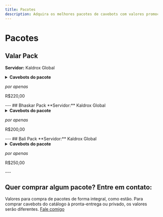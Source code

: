 ```yaml
---
title: Pacotes
description: Adquira os melhores pacotes de cavebots com valores promocionais para os servidores parceiros do JOB Scripts.
---
```

# Pacotes
## Valar Pack
**Servidor:** Kaldrox Global

<details>
<summary><strong>Cavebots do pacote</strong></summary>
1. Valar Afflicted Strider, Blemished Spawn & Eyeless Devourer
2. Valar Bashmu & Juvenile Bashmu
3. Valar Boar Man, Carnivostrich, Crape Man, Harpy, Liodile & Rhindeer
4. Valar Breach Brood, Dread Intruder, Reality Reaver & Sparkion
5. Valar Cobras
6. Valar Crazeds & Arachnophobica
7. Valar Devourer, Glooth Golem, Metal Gargoyle & Rot Elemental
8. Valar Diremaw & Deepworm
9. Valar Dragolisk, Mega Dragon & Wardragon
10. Valar Exotics
11. Valar Falcon Knight & Falcon Paladin
12. Valar Feral Sphinx, Goannas, Manticore & Werelions
13. Valar Flimsy Lost Soul, Mean Lost Soul & Freakish Lost Soul
14. Valar Lumbering & Spiky Carnivor
15. Valar Minotaurs
16. Valar Rustheap Golem & Metal Gargoyle
17. Valar Sight Of Surrender
18. Valar Spectres & Arachnophobica
19. Valar Sphinx, Lamassu, Girtablilu Warrior & Crypt Warden
20. Valar The Secret Library
21. Valar Usurpers
22. Valar True Asuras & Hellhound
23. Valar Vexclaw, Grimeleech & Hellflayer
24. Valar Waspoid, Spidris Elite, Spitter, Crawler, Spidris, Hive Overseer & Kollos
25. Valar Wereboar, Werebadger, Werebear & Werewolf
26. Valar Werehyaena Shaman & Werehyaena
</details>

*por apenas*
<p style={{ fontSize: '2.5rem', fontWeight: 'bold', color: 'var(--ifm-color-primary)', fontFamily: 'var(--ifm-font-family-base)' }}>
R$220,00
</p>
---
## Bhaskar Pack
**Servidor:** Kaldrox Global

<details>
<summary><strong>Cavebots do pacote</strong></summary>
1. Bhaskar Asura
2. Bhaskar Black Warlock
3. Bhaskar Dark Torturer Lost Soul Destroyer S
4. Bhaskar Defiler Western Wyrm S
5. Bhaskar Dragon Lord NW
6. Bhaskar Draken North
7. Bhaskar Frost Dragon Terrorsleep
8. Bhaskar Fury Defiler Infernalist e Outros
9. Bhaskar Fury Dragon Lord Princess
10. Bhaskar Fury of Venom Medusa Sub W
11. Bhaskar Fury Of Venom W
12. Bhaskar Fury Sub-Solo SE
13. Bhaskar Grim Reaper Dark Torturer S
14. Bhaskar Grim Reaper Lost Soul Choking Fear
15. Bhaskar Medusa Hydra Serpent W
16. Bhaskar Nefilim Cyclops Princess Behemoth
17. Bhaskar Phantasm North
18. Bhaskar Roshamuul Monsters
19. Bhaskar Western Behemoth S
20. Bhaskar Western Princess Village
21. Bhaskar Western Undead Princess S
</details>

*por apenas*
<p style={{ fontSize: '2.5rem', fontWeight: 'bold', color: 'var(--ifm-color-primary)', fontFamily: 'var(--ifm-font-family-base)' }}>
R$200,00
</p>
---
## Bali Pack
**Servidor:** Kaldrox Global

<details>
<summary><strong>Cavebots do pacote</strong></summary>
1. Bali Cyclops Wooly Zahrain
2. Bali Dark Asura Zahrain
3. Bali Dragon Lord
4. Bali Draken Zahrain
5. Bali Elf Black Gaard S
6. Bali Elf Black Gaard W
7. Bali Fury
8. Bali Fury Gaard W
9. Bali Fury of Venom
10. Bali Fury of Venom Zahrain S
11. Bali Fury of Venom Zahrain Sub S
12. Bali Golden Asura Zahrain
13. Bali Golden Warrior Zahrain N
14. Bali Golden Warrior Zahrain NW
15. Bali Grim Reaper Dark Torturer Spectre Zahrain
16. Bali Hellhound Sub-solo Castle
17. Bali Hydra N
18. Bali Infernalist, Dark Torturer e Grim Reaper Gaard W
19. Bali Juggernaut
20. Bali Medusa Serpent Spawn Hydra Zahrain
21. Bali Nefilim Gaard W
22. Bali Phantasm Gaard
23. Bali Roshamuul Monsters Zahrain
24. Bali Terrorsleep
25. Bali Western Behemoth
26. Bali Western Behemoth Zahrain N
27. Bali Western Princess Undead Desert Zahrain
28. Bali Western Princess Zahrain Sub
29. Bali Western Undead Zahrain Sub
</details>

*por apenas*
<p style={{ fontSize: '2.5rem', fontWeight: 'bold', color: 'var(--ifm-color-primary)', fontFamily: 'var(--ifm-font-family-base)' }}>
R$250,00
</p>
---

## Quer comprar algum pacote? Entre em contato:
Valores para compra de pacotes de forma integral, como estão. Para comprar cavebots do catálogo à pronta-entrega ou privado, os valores serão diferentes.
<a href="/contatos" className="button button--primary button--lg button--block">
  Fale comigo
</a>
